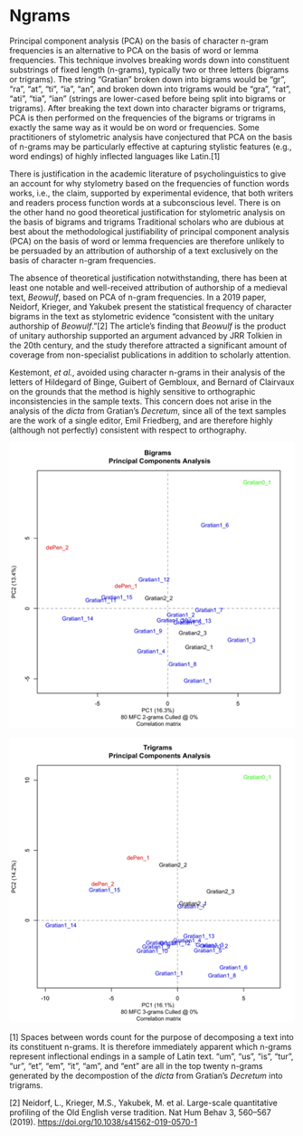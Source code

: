 # Ngrams

Principal component analysis (PCA) on the basis of character n-gram
frequencies is an alternative to PCA on the basis of word or lemma
frequencies. This technique involves breaking words down into
constituent substrings of fixed length (n-grams), typically two or three
letters (bigrams or trigrams). The string “Gratian” broken down into
bigrams would be “gr”, “ra”, “at”, “ti”, “ia”, “an”, and broken down
into trigrams would be “gra”, “rat”, “ati”, “tia”, “ian” (strings are
lower-cased before being split into bigrams or trigrams). After breaking
the text down into character bigrams or trigrams, PCA is then performed
on the frequencies of the bigrams or trigrams in exactly the same way as
it would be on word or frequencies. Some practitioners of stylometric
analysis have conjectured that PCA on the basis of n-grams may be
particularly effective at capturing stylistic features (e.g., word
endings) of highly inflected languages like Latin.[1]

There is justification in the academic literature of psycholinguistics
to give an account for why stylometry based on the frequencies of
function words works, i.e., the claim, supported by experimental
evidence, that both writers and readers process function words at a
subconscious level. There is on the other hand no good theoretical
justification for stylometric analysis on the basis of bigrams and
trigrams Traditional scholars who are dubious at best about the
methodological justifiability of principal component analysis (PCA) on
the basis of word or lemma frequencies are therefore unlikely to be
persuaded by an attribution of authorship of a text exclusively on the
basis of character n-gram frequencies.

The absence of theoretical justification notwithstanding, there has been
at least one notable and well-received attribution of authorship of a
medieval text, *Beowulf*, based on PCA of n-gram frequencies. In a 2019
paper, Neidorf, Krieger, and Yakubek present the statistical frequency
of character bigrams in the text as stylometric evidence “consistent
with the unitary authorship of *Beowulf*.”[2] The article’s finding that
*Beowulf* is the product of unitary authorship supported an argument
advanced by JRR Tolkien in the 20th century, and the study therefore
attracted a significant amount of coverage from non-specialist
publications in addition to scholarly attention.

Kestemont, *et al.*, avoided using character n-grams in their analysis
of the letters of Hildegard of Binge, Guibert of Gembloux, and Bernard
of Clairvaux on the grounds that the method is highly sensitive to
orthographic inconsistencies in the sample texts. This concern does not
arise in the analysis of the *dicta* from Gratian’s *Decretum*, since
all of the text samples are the work of a single editor, Emil Friedberg,
and are therefore highly (although not perfectly) consistent with
respect to orthography.

![Figure 1 updated 12 Apr 2020](JPGs/bigrams_001.jpg)

![Figure 2 updated 12 Apr 2020](JPGs/trigrams_001.jpg)

[1] Spaces between words count for the purpose of decomposing a text
into its constituent n-grams. It is therefore immediately apparent which
n-grams represent inflectional endings in a sample of Latin text. “um”,
“us”, “is”, “tur”, “ur”, “et”, “em”, “it”, “am”, and “ent” are all in
the top twenty n-grams generated by the decompostion of the *dicta* from
Gratian’s *Decretum* into trigrams.

[2] Neidorf, L., Krieger, M.S., Yakubek, M. et al. Large-scale
quantitative profiling of the Old English verse tradition. Nat Hum Behav
3, 560–567 (2019). https://doi.org/10.1038/s41562-019-0570-1
